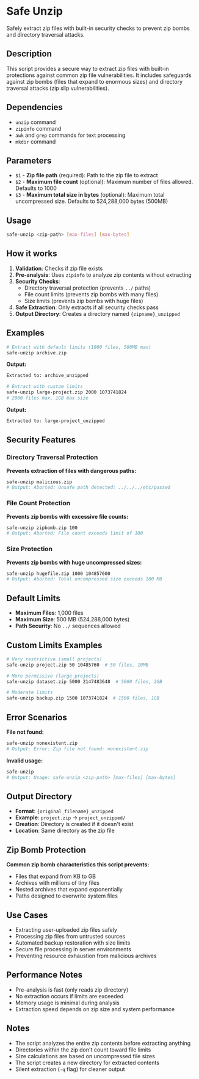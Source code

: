 # Safe Unzip

Safely extract zip files with built-in security checks to prevent zip bombs and directory traversal attacks.

## Description

This script provides a secure way to extract zip files with built-in protections against common zip file vulnerabilities. It includes safeguards against zip bombs (files that expand to enormous sizes) and directory traversal attacks (zip slip vulnerabilities).

## Dependencies

- `unzip` command
- `zipinfo` command  
- `awk` and `grep` commands for text processing
- `mkdir` command

## Parameters

- `$1` - **Zip file path** (required): Path to the zip file to extract
- `$2` - **Maximum file count** (optional): Maximum number of files allowed. Defaults to 1000
- `$3` - **Maximum total size in bytes** (optional): Maximum total uncompressed size. Defaults to 524,288,000 bytes (500MB)

## Usage

```bash
safe-unzip <zip-path> [max-files] [max-bytes]
```

## How it works

1. **Validation**: Checks if zip file exists
2. **Pre-analysis**: Uses `zipinfo` to analyze zip contents without extracting
3. **Security Checks**:
   - Directory traversal protection (prevents `../` paths)
   - File count limits (prevents zip bombs with many files)
   - Size limits (prevents zip bombs with huge files)
4. **Safe Extraction**: Only extracts if all security checks pass
5. **Output Directory**: Creates a directory named `{zipname}_unzipped`

## Examples

```bash
# Extract with default limits (1000 files, 500MB max)
safe-unzip archive.zip
```

**Output:**
```bash
Extracted to: archive_unzipped
```

```bash
# Extract with custom limits
safe-unzip large-project.zip 2000 1073741824
# 2000 files max, 1GB max size
```

**Output:**
```bash
Extracted to: large-project_unzipped
```

## Security Features

### Directory Traversal Protection
**Prevents extraction of files with dangerous paths:**
```bash
safe-unzip malicious.zip
# Output: Aborted: Unsafe path detected: ../../../etc/passwd
```

### File Count Protection  
**Prevents zip bombs with excessive file counts:**
```bash
safe-unzip zipbomb.zip 100
# Output: Aborted: File count exceeds limit of 100
```

### Size Protection
**Prevents zip bombs with huge uncompressed sizes:**
```bash
safe-unzip hugefile.zip 1000 104857600
# Output: Aborted: Total uncompressed size exceeds 100 MB
```

## Default Limits

- **Maximum Files**: 1,000 files
- **Maximum Size**: 500 MB (524,288,000 bytes)
- **Path Security**: No `../` sequences allowed

## Custom Limits Examples

```bash
# Very restrictive (small projects)
safe-unzip project.zip 50 10485760  # 50 files, 10MB

# More permissive (large projects)  
safe-unzip dataset.zip 5000 2147483648  # 5000 files, 2GB

# Moderate limits
safe-unzip backup.zip 1500 1073741824  # 1500 files, 1GB
```

## Error Scenarios

**File not found:**
```bash
safe-unzip nonexistent.zip
# Output: Error: Zip file not found: nonexistent.zip
```

**Invalid usage:**
```bash
safe-unzip
# Output: Usage: safe-unzip <zip-path> [max-files] [max-bytes]
```

## Output Directory

- **Format**: `{original_filename}_unzipped`
- **Example**: `project.zip` → `project_unzipped/`
- **Creation**: Directory is created if it doesn't exist
- **Location**: Same directory as the zip file

## Zip Bomb Protection

**Common zip bomb characteristics this script prevents:**
- Files that expand from KB to GB
- Archives with millions of tiny files
- Nested archives that expand exponentially
- Paths designed to overwrite system files

## Use Cases

- Extracting user-uploaded zip files safely
- Processing zip files from untrusted sources  
- Automated backup restoration with size limits
- Secure file processing in server environments
- Preventing resource exhaustion from malicious archives

## Performance Notes

- Pre-analysis is fast (only reads zip directory)
- No extraction occurs if limits are exceeded
- Memory usage is minimal during analysis
- Extraction speed depends on zip size and system performance

## Notes

- The script analyzes the entire zip contents before extracting anything
- Directories within the zip don't count toward file limits
- Size calculations are based on uncompressed file sizes
- The script creates a new directory for extracted contents
- Silent extraction (`-q` flag) for cleaner output